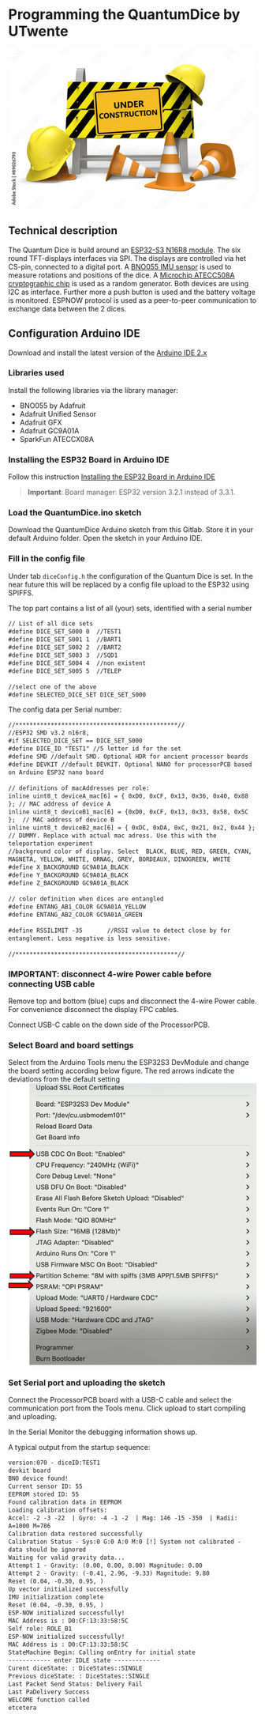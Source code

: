 # Programming the QuantumDice by UTwente

<img src=../images/under_construction.jpg alt="construct" width="500"/>

## Technical description

The Quantum Dice is build around an [ESP32-S3 N16R8 module](https://www.espressif.com/sites/default/files/documentation/esp32-s3-wroom-1_wroom-1u_datasheet_en.pdf). The six round TFT-displays interfaces via SPI. The displays are controlled via het CS-pin, connected to a digital port. A [BNO055 IMU sensor](https://nl.mouser.com/datasheet/3/1046/1/bst-bno055-ds000.pdf) is used to measure rotations and positions of the dice. A [Microchip ATECC508A cryptographic chip](https://cdn.sparkfun.com/assets/learn_tutorials/1/0/0/3/Microchip_ATECC508A_Datasheet.pdf) is used as a random generator. Both devices are using I2C as interface. Further more a push button is used and the battery voltage is monitored.
ESPNOW protocol is used as a peer-to-peer communication to exchange data between the 2 dices.

## Configuration Arduino IDE

Download and install the latest version of the [Arduino IDE 2.x](https://docs.arduino.cc/software/ide/#ide-v2)

### Libraries used

Install the following libraries via the library manager:

- BNO055 by Adafruit
- Adafruit Unified Sensor
- Adafruit GFX
- Adafruit GC9A01A
- SparkFun ATECCX08A

### Installing the ESP32 Board in Arduino IDE

Follow this instruction [Installing the ESP32 Board in Arduino IDE](https://randomnerdtutorials.com/installing-esp32-arduino-ide-2-0/)

> **Important**: Board manager: ESP32 version 3.2.1 instead of 3.3.1.

### Load the QuantumDice.ino sketch

Download the QuantumDice Arduino sketch from this Gitlab. Store it in your default Arduino folder. Open the sketch in your Arduino IDE.

### Fill in the config file

Under tab ```diceConfig.h``` the configuration of the Quantum Dice is set. In the near future this will be replaced by a config file upload to the ESP32 using SPIFFS.

The top part contains a list of all (your) sets, identified with a serial number

```text
// List of all dice sets
#define DICE_SET_S000 0  //TEST1
#define DICE_SET_S001 1  //BART1
#define DICE_SET_S002 2  //BART2
#define DICE_SET_S003 3  //SQD1
#define DICE_SET_S004 4  //non existent
#define DICE_SET_S005 5  //TELEP

//select one of the above
#define SELECTED_DICE_SET DICE_SET_S000
```

The config data per Serial number:

```text
//**********************************************//
//ESP32 SMD v3.2 n16r8,
#if SELECTED_DICE_SET == DICE_SET_S000
#define DICE_ID "TEST1" //5 letter id for the set
#define SMD //default SMD. Optional HDR for ancient processor boards
#define DEVKIT //default DEVKIT. Optional NANO for processorPCB based on Arduino ESP32 nano board

// definitions of macAddresses per role:
inline uint8_t deviceA_mac[6] = { 0xD0, 0xCF, 0x13, 0x36, 0x40, 0x88 }; // MAC address of device A
inline uint8_t deviceB1_mac[6] = {0xD0, 0xCF, 0x13, 0x33, 0x58, 0x5C };  // MAC address of device B
inline uint8_t deviceB2_mac[6] = { 0xDC, 0xDA, 0xC, 0x21, 0x2, 0x44 };  // DUMMY. Replace with actual mac adress. Use this with the teleportation experiment
//background color of display. Select  BLACK, BLUE, RED, GREEN, CYAN, MAGNETA, YELLOW, WHITE, ORNAG, GREY, BORDEAUX, DINOGREEN, WHITE
#define X_BACKGROUND GC9A01A_BLACK
#define Y_BACKGROUND GC9A01A_BLACK
#define Z_BACKGROUND GC9A01A_BLACK

// color definition when dices are entangled
#define ENTANG_AB1_COLOR GC9A01A_YELLOW
#define ENTANG_AB2_COLOR GC9A01A_GREEN

#define RSSILIMIT -35       //RSSI value to detect close by for entanglement. Less negative is less sensitive.

//**********************************************//
```

### IMPORTANT: disconnect 4-wire Power cable before connecting USB cable

Remove top and bottom (blue) cups and disconnect the 4-wire Power cable. For convenience disconnect the display FPC cables.

Connect USB-C cable on the down side of the ProcessorPCB.

### Select Board and board settings

Select from the Arduino Tools menu the ESP32S3 DevModule and change the board setting according below figure. The red arrows indicate the deviations from the default setting
![alt text](<../images/ESP32-S3 n16r8 arduino settings.png>)

### Set Serial port and uploading the sketch

Connect the ProcessorPCB board with a USB-C cable and select the communication port from the Tools menu. Click upload to start compiling and uploading.

In the Serial Monitor the debugging information shows up.

A typical output from the startup sequence:

```text
version:070 - diceID:TEST1
devkit board
BNO device found!
Current sensor ID: 55
EEPROM stored ID: 55
Found calibration data in EEPROM
Loading calibration offsets:
Accel: -2 -3 -22  | Gyro: -4 -1 -2  | Mag: 146 -15 -350  | Radii: A=1000 M=786
Calibration data restored successfully
Calibration Status - Sys:0 G:0 A:0 M:0 [!] System not calibrated - data should be ignored
Waiting for valid gravity data...
Attempt 1 - Gravity: (0.00, 0.00, 0.00) Magnitude: 0.00
Attempt 2 - Gravity: (-0.41, 2.96, -9.33) Magnitude: 9.80
Reset (0.04, -0.30, 0.95, )
Up vector initialized successfully
IMU initialization complete
Reset (0.04, -0.30, 0.95, )
ESP-NOW initialized successfully!
MAC Address is : D0:CF:13:33:58:5C
Self role: ROLE_B1
ESP-NOW initialized successfully!
MAC Address is : D0:CF:13:33:58:5C
StateMachine Begin: Calling onEntry for initial state
------------ enter IDLE state -------------
Curent diceState: : DiceStates::SINGLE
Previous diceState: : DiceStates::SINGLE
Last Packet Send Status: Delivery Fail
Last PaDelivery Success
WELCOME function called
etcetera

```
